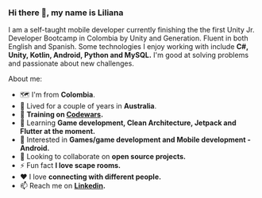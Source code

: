 ### Hi there 👋, my name is Liliana

I am a self-taught mobile developer currently finishing the the first Unity Jr. Developer Bootcamp in Colombia by Unity and Generation. Fluent in both English and Spanish. Some technologies I enjoy working with include **C#, Unity, Kotlin, Android, Python and MySQL.** I'm good at solving problems and passionate about new challenges.

About me:

- 🗺 I'm from **Colombia**.
- 🦘 Lived for a couple of years in **Australia**.
- 🥋 **Training on [Codewars](https://www.codewars.com/users/ligomezm).**
- 🌱 Learning **Game development, Clean Architecture, Jetpack and Flutter at the moment.** 
- 🔐 Interested in **Games/game development and Mobile development - Android.**
- 👯 Looking to collaborate on **open source projects.**
- ⚡ Fun fact **I love scape rooms.**
- ♥  I love **connecting with different people.**
- 📫 Reach me on **[Linkedin](https://www.linkedin.com/in/ligomezm/).**


